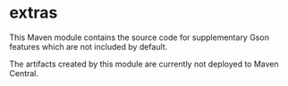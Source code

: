 # extras

This Maven module contains the source code for supplementary Gson features which
are not included by default.

The artifacts created by this module are currently not deployed to Maven Central.

